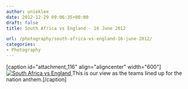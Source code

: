 ```yaml
---
author: unieklee
date: 2012-12-29 09:06:35+00:00
draft: false
title: South Africa vs England - 16 June 2012

url: /photography/south-africa-vs-england-16-june-2012/
categories:
- Photography
---
```


[caption id="attachment_116" align="aligncenter" width="600"][![South Africa vs England](http://media.unieklee.com/wp-content/uploads/2012/12/SAvsEngland-1024x336.jpg)
](http://media.unieklee.com/wp-content/uploads/2012/12/SAvsEngland.jpg) This is our view as the teams lined up for the nation anthem.[/caption]
